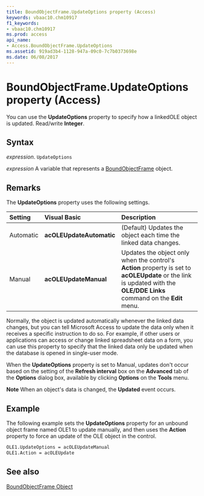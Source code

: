 ```yaml
---
title: BoundObjectFrame.UpdateOptions property (Access)
keywords: vbaac10.chm10917
f1_keywords:
- vbaac10.chm10917
ms.prod: access
api_name:
- Access.BoundObjectFrame.UpdateOptions
ms.assetid: 919ad3b4-1128-947a-09c0-7c7b0373698e
ms.date: 06/08/2017
---
```



# BoundObjectFrame.UpdateOptions property (Access)

You can use the  **UpdateOptions** property to specify how a linkedOLE object is updated. Read/write **Integer**.


## Syntax

 _expression_. `UpdateOptions`

 _expression_ A variable that represents a [BoundObjectFrame](Access.BoundObjectFrame.md) object.


## Remarks

The  **UpdateOptions** property uses the following settings.



|**Setting**|**Visual Basic**|**Description**|
|:-----|:-----|:-----|
|Automatic|**acOLEUpdateAutomatic**|(Default) Updates the object each time the linked data changes.|
|Manual|**acOLEUpdateManual**|Updates the object only when the control's  **Action** property is set to **acOLEUpdate** or the link is updated with the **OLE/DDE Links** command on the **Edit** menu.|

Normally, the object is updated automatically whenever the linked data changes, but you can tell Microsoft Access to update the data only when it receives a specific instruction to do so. For example, if other users or applications can access or change linked spreadsheet data on a form, you can use this property to specify that the linked data only be updated when the database is opened in single-user mode.

When the  **UpdateOptions** property is set to Manual, updates don't occur based on the setting of the **Refresh interval** box on the **Advanced** tab of the **Options** dialog box, available by clicking **Options** on the **Tools** menu.


 **Note**  When an object's data is changed, the  **Updated** event occurs.


## Example

The following example sets the  **UpdateOptions** property for an unbound object frame named OLE1 to update manually, and then uses the **Action** property to force an update of the OLE object in the control.


```vb
OLE1.UpdateOptions = acOLEUpdateManual 
OLE1.Action = acOLEUpdate
```


## See also


[BoundObjectFrame Object](Access.BoundObjectFrame.md)

